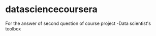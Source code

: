 # datasciencecoursera
For the answer of second question of course project -Data scientist's toolbox
